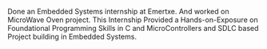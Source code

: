 Done an Embedded Systems internship at Emertxe. And worked on MicroWave Oven project. 
This Internship Provided a Hands-on-Exposure on Foundational Programming Skills in C and MicroControllers and SDLC based Project building in Embedded Systems.
